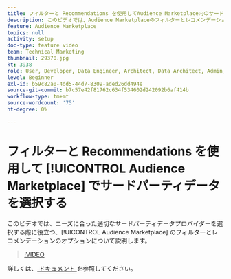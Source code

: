 ```yaml
---
title: フィルターと Recommendations を使用してAudience Marketplace内のサードパーティデータを選択する
description: このビデオでは、Audience Marketplaceのフィルターとレコメンデーションのオプションを順を追って説明し、ニーズに合った適切なサードパーティデータプロバイダーを選ぶのに役立ちます。
feature: Audience Marketplace
topics: null
activity: setup
doc-type: feature video
team: Technical Marketing
thumbnail: 29370.jpg
kt: 3938
role: User, Developer, Data Engineer, Architect, Data Architect, Admin, Leader
level: Beginner
exl-id: b59c82a0-4dd5-44d7-8309-aded26dd494e
source-git-commit: b7c57e42f81762c634f534602d242092b6af414b
workflow-type: tm+mt
source-wordcount: '75'
ht-degree: 0%

---
```


# フィルターと Recommendations を使用して [!UICONTROL Audience Marketplace] でサードパーティデータを選択する

このビデオでは、ニーズに合った適切なサードパーティデータプロバイダーを選択する際に役立つ、[!UICONTROL Audience Marketplace] のフィルターとレコメンデーションのオプションについて説明します。

>[!VIDEO](https://video.tv.adobe.com/v/29370/?quality=12)

詳しくは、[ ドキュメント ](https://experienceleague.adobe.com/docs/audience-manager/user-guide/features/audience-marketplace/audience-marketplace-for-data-buyers/marketplace-data-buyers.html?lang=ja) を参照してください。
